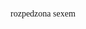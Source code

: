 <style>
  @font_face {
    font-family: "Cipojebna";
    src: url('url('https://kwastoksyczny1.ct8.pl/Gotham-Bold.otf');')'
  }
  * {
    font-family: "Cipojebna";
  }
</style>
rozpedzona sexem
